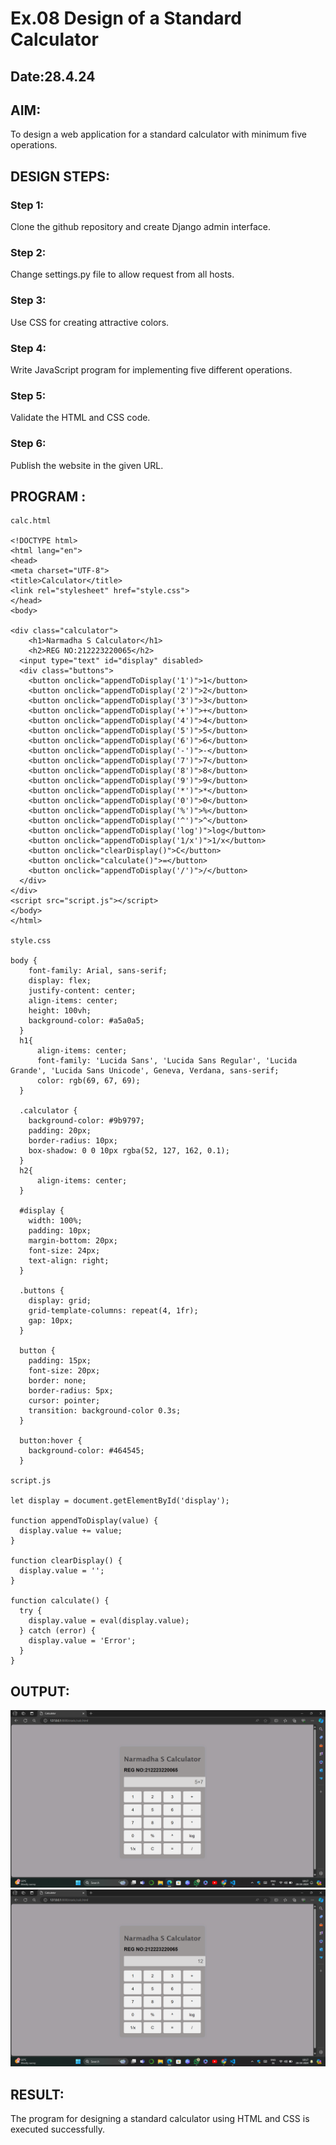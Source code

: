 # Ex.08 Design of a Standard Calculator
## Date:28.4.24

## AIM:
To design a web application for a standard calculator with minimum five operations.

## DESIGN STEPS:

### Step 1:
Clone the github repository and create Django admin interface.

### Step 2:
Change settings.py file to allow request from all hosts.

### Step 3:
Use CSS for creating attractive colors.

### Step 4:
Write JavaScript program for implementing five different operations.

### Step 5:
Validate the HTML and CSS code.

### Step 6:
Publish the website in the given URL.

## PROGRAM :
```
calc.html

<!DOCTYPE html>
<html lang="en">
<head>
<meta charset="UTF-8">
<title>Calculator</title>
<link rel="stylesheet" href="style.css">
</head>
<body>
    
<div class="calculator">
    <h1>Narmadha S Calculator</h1>
    <h2>REG NO:212223220065</h2>
  <input type="text" id="display" disabled>
  <div class="buttons">
    <button onclick="appendToDisplay('1')">1</button>
    <button onclick="appendToDisplay('2')">2</button>
    <button onclick="appendToDisplay('3')">3</button>
    <button onclick="appendToDisplay('+')">+</button>
    <button onclick="appendToDisplay('4')">4</button>
    <button onclick="appendToDisplay('5')">5</button>
    <button onclick="appendToDisplay('6')">6</button>
    <button onclick="appendToDisplay('-')">-</button>
    <button onclick="appendToDisplay('7')">7</button>
    <button onclick="appendToDisplay('8')">8</button>
    <button onclick="appendToDisplay('9')">9</button>
    <button onclick="appendToDisplay('*')">*</button>
    <button onclick="appendToDisplay('0')">0</button>
    <button onclick="appendToDisplay('%')">%</button>
    <button onclick="appendToDisplay('^')">^</button>
    <button onclick="appendToDisplay('log')">log</button>
    <button onclick="appendToDisplay('1/x')">1/x</button>
    <button onclick="clearDisplay()">C</button>
    <button onclick="calculate()">=</button>
    <button onclick="appendToDisplay('/')">/</button>
  </div>
</div>
<script src="script.js"></script>
</body>
</html>

style.css

body {
    font-family: Arial, sans-serif;
    display: flex;
    justify-content: center;
    align-items: center;
    height: 100vh;
    background-color: #a5a0a5;
  }
  h1{
      align-items: center;
      font-family: 'Lucida Sans', 'Lucida Sans Regular', 'Lucida Grande', 'Lucida Sans Unicode', Geneva, Verdana, sans-serif;
      color: rgb(69, 67, 69);
  }
  
  .calculator {
    background-color: #9b9797;
    padding: 20px;
    border-radius: 10px;
    box-shadow: 0 0 10px rgba(52, 127, 162, 0.1);
  }
  h2{
      align-items: center;
  }
  
  #display {
    width: 100%;
    padding: 10px;
    margin-bottom: 20px;
    font-size: 24px;
    text-align: right;
  }
  
  .buttons {
    display: grid;
    grid-template-columns: repeat(4, 1fr);
    gap: 10px;
  }
  
  button {
    padding: 15px;
    font-size: 20px;
    border: none;
    border-radius: 5px;
    cursor: pointer;
    transition: background-color 0.3s;
  }
  
  button:hover {
    background-color: #464545;
  }

script.js

let display = document.getElementById('display');

function appendToDisplay(value) {
  display.value += value;
}

function clearDisplay() {
  display.value = '';
}

function calculate() {
  try {
    display.value = eval(display.value);
  } catch (error) {
    display.value = 'Error';
  }
}
```
## OUTPUT:
![alt text](<Screenshot 2024-04-28 181725.png>)
![alt text](<Screenshot 2024-04-28 181741.png>)



## RESULT:
The program for designing a standard calculator using HTML and CSS is executed successfully.
